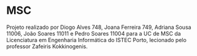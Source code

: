 # MSC
Projeto realizado por Diogo Alves 748, Joana Ferreira 749, Adriana Sousa 11006, João Soares 11011 e Pedro Soares 11004 para a UC de MSC da Licenciatura em Engenharia Informática do ISTEC Porto, lecionado pelo professor Zafeiris Kokkinogenis.

